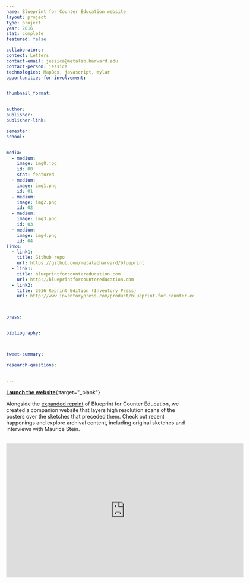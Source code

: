 ```yaml
---
name: Blueprint for Counter Education website
layout: project
type: project
year: 2016
stat: complete
featured: false

collaborators:
context: Letters
contact-email: jessica@metalab.harvard.edu
contact-person: jessica
technologies: MapBox, javascript, mylar
opportunities-for-involvement:


thumbnail_format:


author:
publisher:
publisher-link:

semester:
school:


media:
  - medium:
    image: img0.jpg
    id: 00
    stat: featured
  - medium:
    image: img1.png
    id: 01
  - medium:
    image: img2.png
    id: 02
  - medium:
    image: img3.png
    id: 03
  - medium:
    image: img4.png
    id: 04
links:
  - link1:
    title: Github repo
    url: https://github.com/metalabharvard/blueprint
  - link1: 
    title: blueprintforcountereducation.com
    url: http://blueprintforcountereducation.com
  - link2: 
    title: 2016 Reprint Edition (Inventory Press)
    url: http://www.inventorypress.com/product/blueprint-for-counter-education



press:


bibliography:



tweet-summary:

research-questions:


---
```


[**Launch the website**](http://www.blueprintforcountereducation.com){:target="_blank"}

Alongside the [expanded reprint](http://www.inventorypress.com/product/blueprint-for-counter-education) of Blueprint for Counter Education, we created a companion website that layers high resolution scans of the posters over the sketches that preceded them. Check out recent happenings and explore archival content, including original sketches and interviews with Maurice Stein.



<br />

<iframe src="https://player.vimeo.com/video/165620010" width="640" height="360" frameborder="0" webkitallowfullscreen mozallowfullscreen allowfullscreen></iframe>
